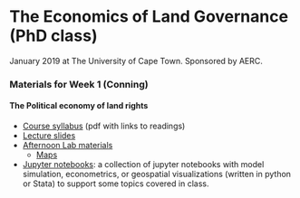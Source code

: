 # The Economics of Land Governance (PhD class)
January 2019 at The University of Cape Town. Sponsored by AERC. 

### Materials for Week 1 (Conning)
#### The Political economy of land rights

- [Course syllabus](https://drive.google.com/open?id=1gd2TJE47w93k3npwgA_MeQkR5Ner90FO) (pdf with links to readings)
- [Lecture slides](https://drive.google.com/drive/folders/1VdFQXnQTumZZRuddbCYT-UlToXmJRLdl?usp=sharing)
- [Afternoon Lab materials](https://drive.google.com/open?id=1WyxK1IZy1U_Kk1LiTXgVe28KGo8Gop9f) 
    - [Maps](https://drive.google.com/open?id=1DXWMFq3clxOA1lPvPbEmGqbzwuQNQohk)
- [Jupyter notebooks](notebooks/): a collection of jupyter notebooks with model simulation, econometrics, or geospatial visualizations (written in python or Stata) to support some topics covered in class. 


